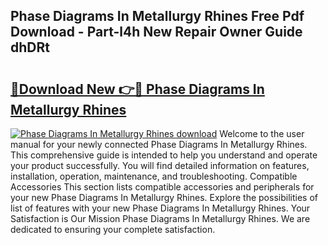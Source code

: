 ## Phase Diagrams In Metallurgy Rhines Free Pdf Download - Part-l4h New Repair Owner Guide dhDRt

# <h2><a href="http://dftsz4.blite.top/?on=Phase+Diagrams+In+Metallurgy+Rhines">🔗Download New 👉🔴 Phase Diagrams In Metallurgy Rhines</a></h2>

[![Phase Diagrams In Metallurgy Rhines download](https://i.imgur.com/lujVjoI.png)](http://dftsz4.blite.top/?on=Phase+Diagrams+In+Metallurgy+Rhines)
Welcome to the user manual for your newly connected Phase Diagrams In Metallurgy Rhines. This comprehensive guide is intended to help you understand and operate your product successfully. You will find detailed information on features, installation, operation, maintenance, and troubleshooting. Compatible Accessories This section lists compatible accessories and peripherals for your new Phase Diagrams In Metallurgy Rhines. Explore the possibilities of list of features with your new Phase Diagrams In Metallurgy Rhines. Your Satisfaction is Our Mission Phase Diagrams In Metallurgy Rhines. We are dedicated to ensuring your complete satisfaction.
